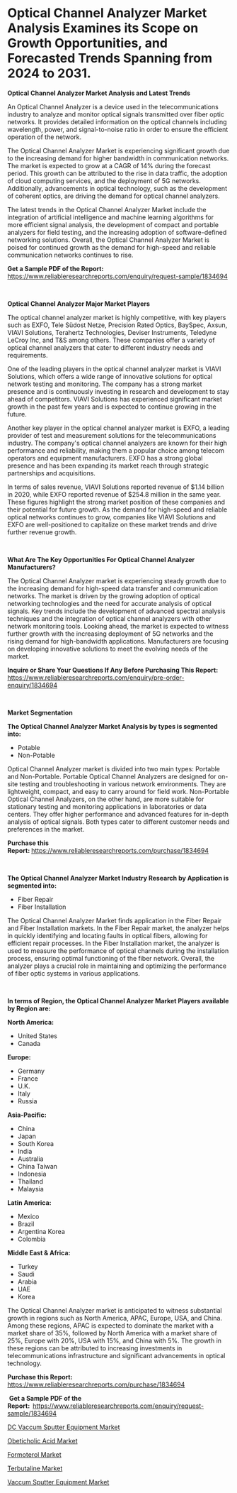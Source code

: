 <p><h1>Optical Channel Analyzer Market Analysis Examines its Scope on Growth Opportunities, and Forecasted Trends Spanning from 2024 to 2031.</h1></p><p><strong>Optical Channel Analyzer Market Analysis and Latest Trends</strong></p>
<p><p>An Optical Channel Analyzer is a device used in the telecommunications industry to analyze and monitor optical signals transmitted over fiber optic networks. It provides detailed information on the optical channels including wavelength, power, and signal-to-noise ratio in order to ensure the efficient operation of the network.</p><p>The Optical Channel Analyzer Market is experiencing significant growth due to the increasing demand for higher bandwidth in communication networks. The market is expected to grow at a CAGR of 14% during the forecast period. This growth can be attributed to the rise in data traffic, the adoption of cloud computing services, and the deployment of 5G networks. Additionally, advancements in optical technology, such as the development of coherent optics, are driving the demand for optical channel analyzers.</p><p>The latest trends in the Optical Channel Analyzer Market include the integration of artificial intelligence and machine learning algorithms for more efficient signal analysis, the development of compact and portable analyzers for field testing, and the increasing adoption of software-defined networking solutions. Overall, the Optical Channel Analyzer Market is poised for continued growth as the demand for high-speed and reliable communication networks continues to rise.</p></p>
<p><strong>Get a Sample PDF of the Report:&nbsp;</strong> <a href="https://www.reliableresearchreports.com/enquiry/request-sample/1834694">https://www.reliableresearchreports.com/enquiry/request-sample/1834694</a></p>
<p>&nbsp;</p>
<p><strong>Optical Channel Analyzer Major Market Players</strong></p>
<p><p>The optical channel analyzer market is highly competitive, with key players such as EXFO, Tele Südost Netze, Precision Rated Optics, BaySpec, Axsun, VIAVI Solutions, Terahertz Technologies, Deviser Instruments, Teledyne LeCroy Inc, and T&S among others. These companies offer a variety of optical channel analyzers that cater to different industry needs and requirements.</p><p>One of the leading players in the optical channel analyzer market is VIAVI Solutions, which offers a wide range of innovative solutions for optical network testing and monitoring. The company has a strong market presence and is continuously investing in research and development to stay ahead of competitors. VIAVI Solutions has experienced significant market growth in the past few years and is expected to continue growing in the future.</p><p>Another key player in the optical channel analyzer market is EXFO, a leading provider of test and measurement solutions for the telecommunications industry. The company's optical channel analyzers are known for their high performance and reliability, making them a popular choice among telecom operators and equipment manufacturers. EXFO has a strong global presence and has been expanding its market reach through strategic partnerships and acquisitions.</p><p>In terms of sales revenue, VIAVI Solutions reported revenue of $1.14 billion in 2020, while EXFO reported revenue of $254.8 million in the same year. These figures highlight the strong market position of these companies and their potential for future growth. As the demand for high-speed and reliable optical networks continues to grow, companies like VIAVI Solutions and EXFO are well-positioned to capitalize on these market trends and drive further revenue growth.</p></p>
<p>&nbsp;</p>
<p><strong>What Are The Key Opportunities For Optical Channel Analyzer Manufacturers?</strong></p>
<p><p>The Optical Channel Analyzer market is experiencing steady growth due to the increasing demand for high-speed data transfer and communication networks. The market is driven by the growing adoption of optical networking technologies and the need for accurate analysis of optical signals. Key trends include the development of advanced spectral analysis techniques and the integration of optical channel analyzers with other network monitoring tools. Looking ahead, the market is expected to witness further growth with the increasing deployment of 5G networks and the rising demand for high-bandwidth applications. Manufacturers are focusing on developing innovative solutions to meet the evolving needs of the market.</p></p>
<p><strong>Inquire or Share Your Questions If Any Before Purchasing This Report:</strong> <a href="https://www.reliableresearchreports.com/enquiry/pre-order-enquiry/1834694">https://www.reliableresearchreports.com/enquiry/pre-order-enquiry/1834694</a></p>
<p>&nbsp;</p>
<p><strong>Market Segmentation</strong></p>
<p><strong>The Optical Channel Analyzer Market Analysis by types is segmented into:</strong></p>
<p><ul><li>Potable</li><li>Non-Potable</li></ul></p>
<p><p>Optical Channel Analyzer market is divided into two main types: Portable and Non-Portable. Portable Optical Channel Analyzers are designed for on-site testing and troubleshooting in various network environments. They are lightweight, compact, and easy to carry around for field work. Non-Portable Optical Channel Analyzers, on the other hand, are more suitable for stationary testing and monitoring applications in laboratories or data centers. They offer higher performance and advanced features for in-depth analysis of optical signals. Both types cater to different customer needs and preferences in the market.</p></p>
<p><strong>Purchase this Report:&nbsp;</strong><a href="https://www.reliableresearchreports.com/purchase/1834694">https://www.reliableresearchreports.com/purchase/1834694</a></p>
<p>&nbsp;</p>
<p><strong>The Optical Channel Analyzer Market Industry Research by Application is segmented into:</strong></p>
<p><ul><li>Fiber Repair</li><li>Fiber Installation</li></ul></p>
<p><p>The Optical Channel Analyzer Market finds application in the Fiber Repair and Fiber Installation markets. In the Fiber Repair market, the analyzer helps in quickly identifying and locating faults in optical fibers, allowing for efficient repair processes. In the Fiber Installation market, the analyzer is used to measure the performance of optical channels during the installation process, ensuring optimal functioning of the fiber network. Overall, the analyzer plays a crucial role in maintaining and optimizing the performance of fiber optic systems in various applications.</p></p>
<p>&nbsp;</p>
<p><strong>In terms of Region, the Optical Channel Analyzer Market Players available by Region are:</strong></p>
<p>
    <p> <strong> North America: </strong>
        <ul>
            <li>United States</li>
            <li>Canada</li>
        </ul>
        </p> 
    <p> <strong> Europe: </strong>
        <ul>
            <li>Germany</li>
            <li>France</li>
            <li>U.K.</li>
            <li>Italy</li>
            <li>Russia</li>
        </ul>
        </p> 
    <p> <strong> Asia-Pacific: </strong>
        <ul>
            <li>China</li>
            <li>Japan</li>
            <li>South Korea</li>
            <li>India</li>
            <li>Australia</li>
            <li>China Taiwan</li>
            <li>Indonesia</li>
            <li>Thailand</li>
            <li>Malaysia</li>
        </ul>
        </p> 
    <p> <strong> Latin America: </strong>
        <ul>
            <li>Mexico</li>
            <li>Brazil</li>
            <li>Argentina Korea</li>
            <li>Colombia</li>
        </ul>
        </p> 
    <p> <strong> Middle East & Africa: </strong>
        <ul>
            <li>Turkey</li>
            <li>Saudi</li>
            <li>Arabia</li>
            <li>UAE</li>
            <li>Korea</li>
        </ul>
    </p>
    </p>
<p><p>The Optical Channel Analyzer market is anticipated to witness substantial growth in regions such as North America, APAC, Europe, USA, and China. Among these regions, APAC is expected to dominate the market with a market share of 35%, followed by North America with a market share of 25%, Europe with 20%, USA with 15%, and China with 5%. The growth in these regions can be attributed to increasing investments in telecommunications infrastructure and significant advancements in optical technology.</p></p>
<p><strong>Purchase this Report: </strong><a href="https://www.reliableresearchreports.com/purchase/1834694">https://www.reliableresearchreports.com/purchase/1834694</a></p>
<p>&nbsp;<strong>Get a Sample PDF of the Report:&nbsp;&nbsp;</strong><a href="https://www.reliableresearchreports.com/enquiry/request-sample/1834694">https://www.reliableresearchreports.com/enquiry/request-sample/1834694</a></p>
<p><strong></strong></p>
<p><p><a href="https://github.com/jaidynmorantestelletmjzya/Market-Research-Report-List-1/blob/main/dc-vaccum-sputter-equipment-market.md">DC Vaccum Sputter Equipment Market</a></p><p><a href="https://medium.com/@saraprifti1917/obeticholic-acid-market-trends-and-market-analysis-forecasted-for-period-2024-2031-2613703c0588">Obeticholic Acid Market</a></p><p><a href="https://medium.com/@kathydavis04/formoterol-market-trends-forecast-and-competitive-analysis-to-2031-085e313e8775">Formoterol Market</a></p><p><a href="https://medium.com/@kathydavis04/terbutaline-market-exploring-market-share-market-trends-and-future-growth-d4ae717d7366">Terbutaline Market</a></p><p><a href="https://github.com/juniordelafrance/Market-Research-Report-List-2/blob/main/vaccum-sputter-equipment-market.md">Vaccum Sputter Equipment Market</a></p></p>